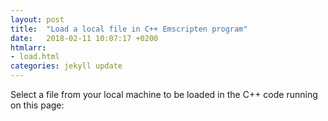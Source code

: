 ```yaml
---
layout: post
title:  "Load a local file in C++ Emscripten program"
date:   2018-02-11 10:07:17 +0200
htmlarr:
- load.html
categories: jekyll update
---
```


Select a file from your local machine to be loaded in the C++ code running on this page: 
